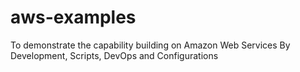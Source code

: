 # aws-examples
To demonstrate the capability building on Amazon Web Services By Development, Scripts, DevOps and Configurations
